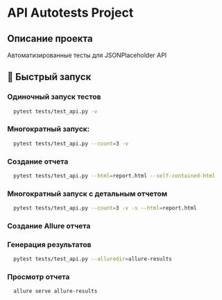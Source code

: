 # API Autotests Project

## Описание проекта
Автоматизированные тесты для JSONPlaceholder API


## 🚀 Быстрый запуск

### Одиночный запуск тестов
```bash
  pytest tests/test_api.py -v
```

### Многократный запуск: ###
```bash  
  pytest tests/test_api.py --count=3 -v
```

### Создание отчета
```bash
  pytest tests/test_api.py --html=report.html --self-contained-html
```

### Многократный запуск с детальным отчетом
```bash
  pytest tests/test_api.py --count=3 -v -s --html=report.html
```

### Создание Allure отчета

### Генерация результатов
```bash
  pytest tests/test_api.py --alluredir=allure-results
```

### Просмотр отчета
```bash
  allure serve allure-results
```